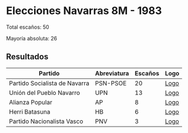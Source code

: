 # Elecciones Navarras 8M - 1983

Total escaños: 50

Mayoría absoluta: 26

## Resultados

| Partido | Abreviatura | Escaños | Logo |
| - | - | - | - |
| Partido Socialista de Navarra | PSN-PSOE | 20 | [Logo](https://github.com/playzzz/Pactos/blob/master/Logos/PSOE.jpg?raw=true)
| Unión del Pueblo Navarro | UPN | 13 | [Logo](https://github.com/playzzz/Pactos/blob/master/Logos/UPN.jpg?raw=true)
| Alianza Popular | AP | 8 | [Logo](https://github.com/playzzz/Pactos/blob/master/Logos/AP.jpg?raw=true)
| Herri Batasuna | HB | 6 | [Logo](https://github.com/playzzz/Pactos/blob/master/Logos/HB.jpg?raw=true)
| Partido Nacionalista Vasco | PNV | 3 | [Logo](https://github.com/playzzz/Pactos/blob/master/Logos/PNV.jpg?raw=true)
